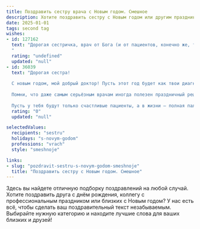 ```yaml
---
title: Поздравить сестру врача с Новым годом. Смешное
description: Хотите поздравить сестру с Новым годом или другим праздником? Наш ИИ создаст незабываемое поздравление, а вы обязательно выделитесь среди других.  
date: 2025-01-01
tags: second tag
wishes:
- id: 127162
  text: "Дорогая сестричка, врач от Бога (и от пациентов, конечно же, тоже)!  С Новым годом! Желаю, чтобы в новом году твой профессионализм был столь же высок, как твоя способность выдерживать ночные дежурства без кофе (шутка, конечно, кофе тебе жизненно необходим!). Пусть все твои диагнозы будут верными, а лечение – эффективным,  а  больные – благодарными (и,  чтобы  они не забывали  дарить шоколадки!).  Счастья, здоровья (тебе особенно!),  веселых праздников и чтобы  в новом году  ты  лечила только от  переедания оливье!
  "
  rating: "undefined"
  updated: "null"
- id: 36039
  text: "Дорогая сестра!
  
  С новым годом, мой добрый доктор! Пусть этот год будет как твои диагнозы — четким, без двусмысленностей и с гарантией полного исцеления! Желаю, чтобы на твоём стерильном столе всегда было много поводов для улыбок, а в рецептах — только самые вкусные желания!
  
  Помни, что даже самым серьёзным врачам иногда полезен праздничный рецепт: бери на вооружение щедрую порцию счастья, добавляй щепотку удачи и не забывай приправить смехом!
  
  Пусть у тебя будут только счастливые пациенты, а в жизни — полная палитра радостных моментов. С Новым годом!"
  rating: "0"
  updated: "null"

selectedValues:
  recipients: "sestru"
  holidays: "s-novym-godom"
  professions: "vrach"
  style: "smeshnoje"

links:
- slug: "pozdravit-sestru-s-novym-godom-smeshnoje"
  title: "Поздравить сестру с Новым годом. Смешное"
---
```


Здесь вы найдете отличную подборку поздравлений на любой случай. 
Хотите поздравить друга с днём рождения, коллегу с профессиональным праздником или близких с Новым годом? У нас есть всё, чтобы сделать ваш поздравительный текст незабываемым. Выбирайте нужную категорию и находите лучшие слова для ваших близких и друзей!

